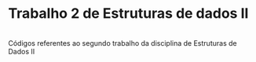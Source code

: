 # Trabalho 2 de Estruturas de dados II
<br>
Códigos referentes ao segundo trabalho da disciplina de Estruturas de Dados II
